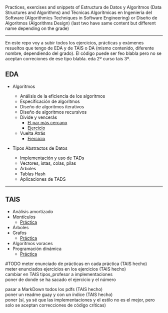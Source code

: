 Practices, exercises and snippets of Estructura de Datos y Algoritmos (Data Structures and Algorithms) and Técnicas Algorítmicas en Ingeniería del Software (Algorithmics Techniques in Software Engineering) or Diseño de Algoritmos (Algorithms Design) (last two have same content but different name depending on the grade)
- - -
En este repo voy a subir todos los ejercicios, prácticas y exámenes resueltos que tengo de EDA y de TAIS o DA (mismo contenido, diferente nombre, dependiendo del grado).
El código puede ser feo blabla pero no se aceptan correciones de ese tipo blabla. eda 2º curso tais 3º.

## EDA
+ Algoritmos
  + Análisis de la eficiencia de los algoritmos
  + Especificación de algoritmos
  + Diseño de algoritmos iterativos
  + Diseño de algoritmos recursivos
  + Divide y vencerás
    + [El par más cercano][closestpair]
    + [Ejercicio][transponer]
  + Vuelta Atrás
    + [Ejercicio][vacasillas]

+ Tipos Abstractos de Datos
  + Implementación y uso de TADs
  + Vectores, istas, colas, pilas
  + Árboles
  + Tablas Hash
  + Aplicaciones de TADS

- - -

## TAIS
+ Análisis amortizado
+ Montículos
  + [Práctica][taisprac1]
+ Árboles
+ Grafos
  + [Práctica][taisprac2]
+ Algoritmos voraces
+ Programación dinámica
  + [Práctica][taisprac3]

[closestpair]: https://github.com/hecoding/EDA-TAIS/tree/master/EDA/1er%20cuat/puntosmascercanos
[transponer]: https://github.com/hecoding/EDA-TAIS/tree/master/EDA/1er%20cuat/transponer
[vacasillas]: https://github.com/hecoding/EDA-TAIS/tree/master/EDA/1er%20cuat/vueltaatrascasillas
[taisprac1]: https://github.com/hecoding/EDA-TAIS/tree/master/TAIS/practicas/prac1
[taisprac2]: https://github.com/hecoding/EDA-TAIS/tree/master/TAIS/practicas/prac2
[taisprac3]: https://github.com/hecoding/EDA-TAIS/tree/master/TAIS/practicas/prac3

#TODO
meter enunciado de prácticas en cada práctica (TAIS hecho)   
meter enunciados ejercicios en los ejercicios (TAIS hecho)   
cambiar en TAIS tipos_profesor a implementaciones   
poner de donde se ha sacado el ejercicio y el número   

pasar a MarkDown todos los pdfs (TAIS hecho)   
poner un readme guay y con un índice (TAIS hecho)   
poner (sí, ya sé que las implementaciones y el estilo no es el mejor, pero solo se aceptan correcciones de código críticas)   
